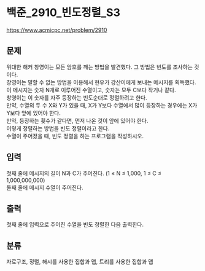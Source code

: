# 백준_2910_빈도정렬_S3
https://www.acmicpc.net/problem/2910

## 문제
위대한 해커 창영이는 모든 암호를 깨는 방법을 발견했다. 그 방법은 빈도를 조사하는 것이다.  
창영이는 말할 수 없는 방법을 이용해서 현우가 강산이에게 보내는 메시지를 획득했다.  
이 메시지는 숫자 N개로 이루어진 수열이고, 숫자는 모두 C보다 작거나 같다.  
창영이는 이 숫자를 자주 등장하는 빈도순대로 정렬하려고 한다.  
만약, 수열의 두 수 X와 Y가 있을 때, X가 Y보다 수열에서 많이 등장하는 경우에는 X가 Y보다 앞에 있어야 한다.  
만약, 등장하는 횟수가 같다면, 먼저 나온 것이 앞에 있어야 한다.  
이렇게 정렬하는 방법을 빈도 정렬이라고 한다.  
수열이 주어졌을 때, 빈도 정렬을 하는 프로그램을 작성하시오.  

## 입력
첫째 줄에 메시지의 길이 N과 C가 주어진다. (1 ≤ N ≤ 1,000, 1 ≤ C ≤ 1,000,000,000)  
둘째 줄에 메시지 수열이 주어진다.  

## 출력
첫째 줄에 입력으로 주어진 수열을 빈도 정렬한 다음 출력한다.

## 분류
자료구조, 정렬, 해시를 사용한 집합과 맵, 트리를 사용한 집합과 맵
